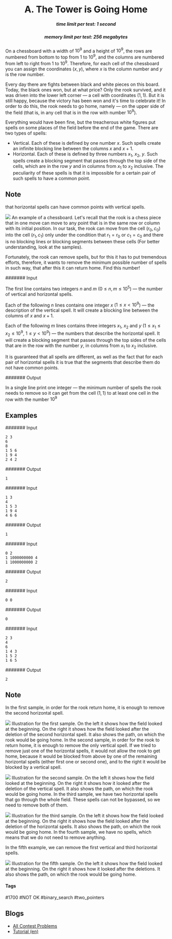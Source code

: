 <h1 style='text-align: center;'> A. The Tower is Going Home</h1>

<h5 style='text-align: center;'>time limit per test: 1 second</h5>
<h5 style='text-align: center;'>memory limit per test: 256 megabytes</h5>

On a chessboard with a width of $10^9$ and a height of $10^9$, the rows are numbered from bottom to top from $1$ to $10^9$, and the columns are numbered from left to right from $1$ to $10^9$. Therefore, for each cell of the chessboard you can assign the coordinates $(x,y)$, where $x$ is the column number and $y$ is the row number.

Every day there are fights between black and white pieces on this board. Today, the black ones won, but at what price? Only the rook survived, and it was driven into the lower left corner — a cell with coordinates $(1,1)$. But it is still happy, because the victory has been won and it's time to celebrate it! In order to do this, the rook needs to go home, namely — on the upper side of the field (that is, in any cell that is in the row with number $10^9$).

Everything would have been fine, but the treacherous white figures put spells on some places of the field before the end of the game. There are two types of spells: 

* Vertical. Each of these is defined by one number $x$. Such spells create an infinite blocking line between the columns $x$ and $x+1$.
* Horizontal. Each of these is defined by three numbers $x_1$, $x_2$, $y$. Such spells create a blocking segment that passes through the top side of the cells, which are in the row $y$ and in columns from $x_1$ to $x_2$ inclusive. The peculiarity of these spells is that it is impossible for a certain pair of such spells to have a common point. 
## Note

 that horizontal spells can have common points with vertical spells.

 ![](images/8e40c190de62a21054b47af5a5ea9d7ce6801ef8.png)  An example of a chessboard. Let's recall that the rook is a chess piece that in one move can move to any point that is in the same row or column with its initial position. In our task, the rook can move from the cell $(r_0,c_0)$ into the cell $(r_1,c_1)$ only under the condition that $r_1 = r_0$ or $c_1 = c_0$ and there is no blocking lines or blocking segments between these cells (For better understanding, look at the samples).

Fortunately, the rook can remove spells, but for this it has to put tremendous efforts, therefore, it wants to remove the minimum possible number of spells in such way, that after this it can return home. Find this number!

####### Input

The first line contains two integers $n$ and $m$ ($0 \le n,m \le 10^5$) — the number of vertical and horizontal spells.

Each of the following $n$ lines contains one integer $x$ ($1 \le x < 10^9$) — the description of the vertical spell. It will create a blocking line between the columns of $x$ and $x+1$.

Each of the following $m$ lines contains three integers $x_1$, $x_2$ and $y$ ($1 \le x_{1} \le x_{2} \le 10^9$, $1 \le y < 10^9$) — the numbers that describe the horizontal spell. It will create a blocking segment that passes through the top sides of the cells that are in the row with the number $y$, in columns from $x_1$ to $x_2$ inclusive.

It is guaranteed that all spells are different, as well as the fact that for each pair of horizontal spells it is true that the segments that describe them do not have common points.

####### Output

In a single line print one integer — the minimum number of spells the rook needs to remove so it can get from the cell $(1,1)$ to at least one cell in the row with the number $10^9$

## Examples

####### Input


```text
2 3  
6  
8  
1 5 6  
1 9 4  
2 4 2  

```
####### Output


```text
1
```
####### Input


```text
1 3  
4  
1 5 3  
1 9 4  
4 6 6  

```
####### Output


```text
1
```
####### Input


```text
0 2  
1 1000000000 4  
1 1000000000 2  

```
####### Output


```text
2
```
####### Input


```text
0 0  

```
####### Output


```text
0
```
####### Input


```text
2 3  
4  
6  
1 4 3  
1 5 2  
1 6 5  

```
####### Output


```text
2
```
## Note

In the first sample, in order for the rook return home, it is enough to remove the second horizontal spell.

 ![](images/1c92dcd5c8258c4299e1eb7f2145735686a79f06.png) Illustration for the first sample. On the left it shows how the field looked at the beginning. On the right it shows how the field looked after the deletion of the second horizontal spell. It also shows the path, on which the rook would be going home. In the second sample, in order for the rook to return home, it is enough to remove the only vertical spell. If we tried to remove just one of the horizontal spells, it would not allow the rook to get home, because it would be blocked from above by one of the remaining horizontal spells (either first one or second one), and to the right it would be blocked by a vertical spell.

 ![](images/16d99842f39cf930b56308933b20fd75f1aa63ed.png) Illustration for the second sample. On the left it shows how the field looked at the beginning. On the right it shows how it looked after the deletion of the vertical spell. It also shows the path, on which the rook would be going home. In the third sample, we have two horizontal spells that go through the whole field. These spells can not be bypassed, so we need to remove both of them.

 ![](images/f6d3cea0d316f0e82bf1dc0a081966b244a1e168.png) Illustration for the third sample. On the left it shows how the field looked at the beginning. On the right it shows how the field looked after the deletion of the horizontal spells. It also shows the path, on which the rook would be going home. In the fourth sample, we have no spells, which means that we do not need to remove anything.

In the fifth example, we can remove the first vertical and third horizontal spells.

 ![](images/7e6cd565277b8802422f775a3ad0de96b1e3b137.png) Illustration for the fifth sample. On the left it shows how the field looked at the beginning. On the right it shows how it looked after the deletions. It also shows the path, on which the rook would be going home. 

#### Tags 

#1700 #NOT OK #binary_search #two_pointers 

## Blogs
- [All Contest Problems](../Lyft_Level_5_Challenge_2018_-_Final_Round.md)
- [Tutorial (en)](../blogs/Tutorial_(en).md)
